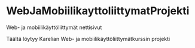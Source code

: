 # WebJaMobiilikayttoliittymatProjekti
Web- ja mobiilikäyttöliittymät nettisivut

Täältä löytyy Karelian Web- ja mobiilikäyttöliittymätkurssin projekti
